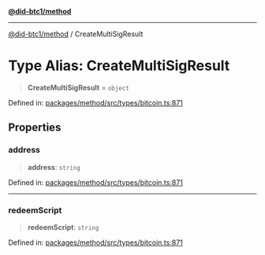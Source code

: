 [**@did-btc1/method**](../README.md)

***

[@did-btc1/method](../globals.md) / CreateMultiSigResult

# Type Alias: CreateMultiSigResult

> **CreateMultiSigResult** = `object`

Defined in: [packages/method/src/types/bitcoin.ts:871](https://github.com/dcdpr/did-btc1-js/blob/4ab6f9915d95beed9bc633644c9db1539395f512/packages/method/src/types/bitcoin.ts#L871)

## Properties

### address

> **address**: `string`

Defined in: [packages/method/src/types/bitcoin.ts:871](https://github.com/dcdpr/did-btc1-js/blob/4ab6f9915d95beed9bc633644c9db1539395f512/packages/method/src/types/bitcoin.ts#L871)

***

### redeemScript

> **redeemScript**: `string`

Defined in: [packages/method/src/types/bitcoin.ts:871](https://github.com/dcdpr/did-btc1-js/blob/4ab6f9915d95beed9bc633644c9db1539395f512/packages/method/src/types/bitcoin.ts#L871)
